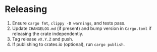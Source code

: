 # Releasing

1. Ensure `cargo fmt`, `clippy -D warnings`, and tests pass.
2. Update `CHANGELOG.md` (if present) and bump version in `Cargo.toml` if releasing the crate independently.
3. Tag release `vX.Y.Z` and push.
4. If publishing to crates.io (optional), run `cargo publish`.
